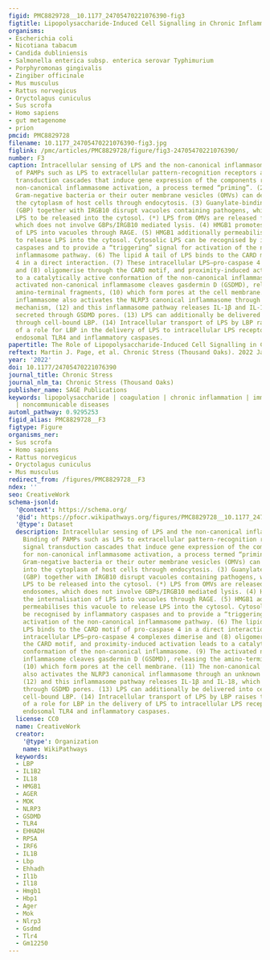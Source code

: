 ```yaml
---
figid: PMC8829728__10.1177_24705470221076390-fig3
figtitle: Lipopolysaccharide-Induced Cell Signalling in Chronic Inflammation
organisms:
- Escherichia coli
- Nicotiana tabacum
- Candida dubliniensis
- Salmonella enterica subsp. enterica serovar Typhimurium
- Porphyromonas gingivalis
- Zingiber officinale
- Mus musculus
- Rattus norvegicus
- Oryctolagus cuniculus
- Sus scrofa
- Homo sapiens
- gut metagenome
- prion
pmcid: PMC8829728
filename: 10.1177_24705470221076390-fig3.jpg
figlink: /pmc/articles/PMC8829728/figure/fig3-24705470221076390/
number: F3
caption: Intracellular sensing of LPS and the non-canonical inflammasome. (1) Binding
  of PAMPs such as LPS to extracellular pattern-recognition receptors activates signal
  transduction cascades that induce gene expression of the components required for
  non-canonical inflammasome activation, a process termed “priming”. (2) Extracellular
  Gram-negative bacteria or their outer membrane vesicles (OMVs) can deliver LPS into
  the cytoplasm of host cells through endocytosis. (3) Guanylate-binding proteins
  (GBP) together with IRGB10 disrupt vacuoles containing pathogens, which enables
  LPS to be released into the cytosol. (*) LPS from OMVs are released from early endosomes,
  which does not involve GBPs/IRGB10 mediated lysis. (4) HMGB1 promotes the internalisation
  of LPS into vacuoles through RAGE. (5) HMGB1 additionally permeabilises this vacuole
  to release LPS into the cytosol. Cytosolic LPS can be recognised by inflammatory
  caspases and to provide a “triggering” signal for activation of the non-canonical
  inflammasome pathway. (6) The lipid A tail of LPS binds to the CARD motif of pro-caspase
  4 in a direct interaction. (7) These intracellular LPS–pro-caspase 4 complexes dimerise
  and (8) oligomerise through the CARD motif, and proximity-induced activation leads
  to a catalytically active conformation of the non-canonical inflammasome. (9) The
  activated non-canonical inflammasome cleaves gasdermin D (GSDMD), releasing the
  amino-terminal fragments, (10) which form pores at the cell membrane. (11) The non-canonical
  inflammasome also activates the NLRP3 canonical inflammasome through an unknown
  mechanism, (12) and this inflammasome pathway releases IL-1β and IL-18, which is
  secreted through GSDMD pores. (13) LPS can additionally be delivered into cells
  through cell-bound LBP. (14) Intracellular transport of LPS by LBP raises the possibility
  of a role for LBP in the delivery of LPS to intracellular LPS receptors such as
  endosomal TLR4 and inflammatory caspases.
papertitle: The Role of Lipopolysaccharide-Induced Cell Signalling in Chronic Inflammation.
reftext: Martin J. Page, et al. Chronic Stress (Thousand Oaks). 2022 Jan-Dec;6:24705470221076390.
year: '2022'
doi: 10.1177/24705470221076390
journal_title: Chronic Stress
journal_nlm_ta: Chronic Stress (Thousand Oaks)
publisher_name: SAGE Publications
keywords: lipopolysaccharide | coagulation | chronic inflammation | immunopatholgy
  | noncommunicable diseases
automl_pathway: 0.9295253
figid_alias: PMC8829728__F3
figtype: Figure
organisms_ner:
- Sus scrofa
- Homo sapiens
- Rattus norvegicus
- Oryctolagus cuniculus
- Mus musculus
redirect_from: /figures/PMC8829728__F3
ndex: ''
seo: CreativeWork
schema-jsonld:
  '@context': https://schema.org/
  '@id': https://pfocr.wikipathways.org/figures/PMC8829728__10.1177_24705470221076390-fig3.html
  '@type': Dataset
  description: Intracellular sensing of LPS and the non-canonical inflammasome. (1)
    Binding of PAMPs such as LPS to extracellular pattern-recognition receptors activates
    signal transduction cascades that induce gene expression of the components required
    for non-canonical inflammasome activation, a process termed “priming”. (2) Extracellular
    Gram-negative bacteria or their outer membrane vesicles (OMVs) can deliver LPS
    into the cytoplasm of host cells through endocytosis. (3) Guanylate-binding proteins
    (GBP) together with IRGB10 disrupt vacuoles containing pathogens, which enables
    LPS to be released into the cytosol. (*) LPS from OMVs are released from early
    endosomes, which does not involve GBPs/IRGB10 mediated lysis. (4) HMGB1 promotes
    the internalisation of LPS into vacuoles through RAGE. (5) HMGB1 additionally
    permeabilises this vacuole to release LPS into the cytosol. Cytosolic LPS can
    be recognised by inflammatory caspases and to provide a “triggering” signal for
    activation of the non-canonical inflammasome pathway. (6) The lipid A tail of
    LPS binds to the CARD motif of pro-caspase 4 in a direct interaction. (7) These
    intracellular LPS–pro-caspase 4 complexes dimerise and (8) oligomerise through
    the CARD motif, and proximity-induced activation leads to a catalytically active
    conformation of the non-canonical inflammasome. (9) The activated non-canonical
    inflammasome cleaves gasdermin D (GSDMD), releasing the amino-terminal fragments,
    (10) which form pores at the cell membrane. (11) The non-canonical inflammasome
    also activates the NLRP3 canonical inflammasome through an unknown mechanism,
    (12) and this inflammasome pathway releases IL-1β and IL-18, which is secreted
    through GSDMD pores. (13) LPS can additionally be delivered into cells through
    cell-bound LBP. (14) Intracellular transport of LPS by LBP raises the possibility
    of a role for LBP in the delivery of LPS to intracellular LPS receptors such as
    endosomal TLR4 and inflammatory caspases.
  license: CC0
  name: CreativeWork
  creator:
    '@type': Organization
    name: WikiPathways
  keywords:
  - LBP
  - IL1B2
  - IL18
  - HMGB1
  - AGER
  - MOK
  - NLRP3
  - GSDMD
  - TLR4
  - EHHADH
  - RPSA
  - IRF6
  - IL1B
  - Lbp
  - Ehhadh
  - Il1b
  - Il18
  - Hmgb1
  - Hbp1
  - Ager
  - Mok
  - Nlrp3
  - Gsdmd
  - Tlr4
  - Gm12250
---
```

